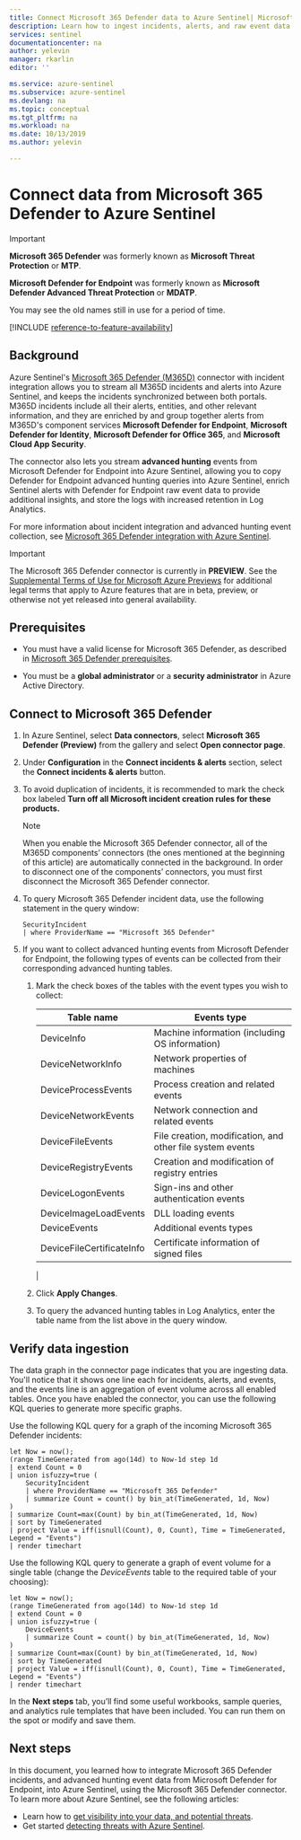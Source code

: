 ```yaml
---
title: Connect Microsoft 365 Defender data to Azure Sentinel| Microsoft Docs
description: Learn how to ingest incidents, alerts, and raw event data from Microsoft 365 Defender into Azure Sentinel.
services: sentinel
documentationcenter: na
author: yelevin
manager: rkarlin
editor: ''

ms.service: azure-sentinel
ms.subservice: azure-sentinel
ms.devlang: na
ms.topic: conceptual
ms.tgt_pltfrm: na
ms.workload: na
ms.date: 10/13/2019
ms.author: yelevin

---
```

# Connect data from Microsoft 365 Defender to Azure Sentinel

> [!IMPORTANT]
>
> **Microsoft 365 Defender** was formerly known as **Microsoft Threat Protection** or **MTP**.
>
> **Microsoft Defender for Endpoint** was formerly known as **Microsoft Defender Advanced Threat Protection** or **MDATP**.
>
> You may see the old names still in use for a period of time.

[!INCLUDE [reference-to-feature-availability](includes/reference-to-feature-availability.md)]

## Background

Azure Sentinel's [Microsoft 365 Defender (M365D)](/microsoft-365/security/mtp/microsoft-threat-protection) connector with incident integration allows you to stream all M365D incidents and alerts into Azure Sentinel, and keeps the incidents synchronized between both portals. M365D incidents include all their alerts, entities, and other relevant information, and they are enriched by and group together alerts from M365D's component services **Microsoft Defender for Endpoint**, **Microsoft Defender for Identity**, **Microsoft Defender for Office 365**, and **Microsoft Cloud App Security**.

The connector also lets you stream **advanced hunting** events from Microsoft Defender for Endpoint into Azure Sentinel, allowing you to copy Defender for Endpoint advanced hunting queries into Azure Sentinel, enrich Sentinel alerts with Defender for Endpoint raw event data to provide additional insights, and store the logs with increased retention in Log Analytics.

For more information about incident integration and advanced hunting event collection, see [Microsoft 365 Defender integration with Azure Sentinel](microsoft-365-defender-sentinel-integration.md).

> [!IMPORTANT]
>
> The Microsoft 365 Defender connector is currently in **PREVIEW**. See the [Supplemental Terms of Use for Microsoft Azure Previews](https://azure.microsoft.com/support/legal/preview-supplemental-terms/) for additional legal terms that apply to Azure features that are in beta, preview, or otherwise not yet released into general availability.

## Prerequisites

- You must have a valid license for Microsoft 365 Defender, as described in [Microsoft 365 Defender prerequisites](/microsoft-365/security/mtp/prerequisites). 

- You must be a **global administrator** or a **security administrator** in Azure Active Directory.

## Connect to Microsoft 365 Defender

1. In Azure Sentinel, select **Data connectors**, select **Microsoft 365 Defender (Preview)** from the gallery and select **Open connector page**.

1. Under **Configuration** in the **Connect incidents & alerts** section, select the **Connect incidents & alerts** button.

1. To avoid duplication of incidents, it is recommended to mark the check box labeled **Turn off all Microsoft incident creation rules for these products.**

    > [!NOTE]
    > When you enable the Microsoft 365 Defender connector, all of the M365D components’ connectors (the ones mentioned at the beginning of this article) are automatically connected in the background. In order to disconnect one of the components’ connectors, you must first disconnect the Microsoft 365 Defender connector.

1. To query Microsoft 365 Defender incident data, use the following statement in the query window:
    ```kusto
    SecurityIncident
    | where ProviderName == "Microsoft 365 Defender"
    ```

1. If you want to collect advanced hunting events from Microsoft Defender for Endpoint, the  following types of events can be collected from their corresponding advanced hunting tables.

    1. Mark the check boxes of the tables with the event types you wish to collect:

       | Table name | Events type |
       |-|-|
       | DeviceInfo | Machine information (including OS information) |
       | DeviceNetworkInfo | Network properties of machines |
       | DeviceProcessEvents | Process creation and related events |
       | DeviceNetworkEvents | Network connection and related events |
       | DeviceFileEvents | File creation, modification, and other file system events |
       | DeviceRegistryEvents | Creation and modification of registry entries |
       | DeviceLogonEvents | Sign-ins and other authentication events |
       | DeviceImageLoadEvents | DLL loading events |
       | DeviceEvents | Additional events types |
       | DeviceFileCertificateInfo | Certificate information of signed files |
       |

    1. Click **Apply Changes**.

    1. To query the advanced hunting tables in Log Analytics, enter the table name from the list above in the query window.

## Verify data ingestion

The data graph in the connector page indicates that you are ingesting data. You'll notice that it shows one line each for incidents, alerts, and events, and the events line is an aggregation of event volume across all enabled tables. Once you have enabled the connector, you can use the following KQL queries to generate more specific graphs.

Use the following KQL query for a graph of the incoming Microsoft 365 Defender incidents:

```kusto
let Now = now(); 
(range TimeGenerated from ago(14d) to Now-1d step 1d 
| extend Count = 0 
| union isfuzzy=true ( 
    SecurityIncident
    | where ProviderName == "Microsoft 365 Defender"
    | summarize Count = count() by bin_at(TimeGenerated, 1d, Now) 
) 
| summarize Count=max(Count) by bin_at(TimeGenerated, 1d, Now) 
| sort by TimeGenerated 
| project Value = iff(isnull(Count), 0, Count), Time = TimeGenerated, Legend = "Events") 
| render timechart 
```

Use the following KQL query to generate a graph of event volume for a single table (change the *DeviceEvents* table to the required table of your choosing):

```kusto
let Now = now();
(range TimeGenerated from ago(14d) to Now-1d step 1d
| extend Count = 0
| union isfuzzy=true (
    DeviceEvents
    | summarize Count = count() by bin_at(TimeGenerated, 1d, Now)
)
| summarize Count=max(Count) by bin_at(TimeGenerated, 1d, Now)
| sort by TimeGenerated
| project Value = iff(isnull(Count), 0, Count), Time = TimeGenerated, Legend = "Events")
| render timechart
```

In the **Next steps** tab, you’ll find some useful workbooks, sample queries, and analytics rule templates that have been included. You can run them on the spot or modify and save them.

## Next steps

In this document, you learned how to integrate Microsoft 365 Defender incidents, and advanced hunting event data from Microsoft Defender for Endpoint, into Azure Sentinel, using the Microsoft 365 Defender connector. To learn more about Azure Sentinel, see the following articles:

- Learn how to [get visibility into your data, and potential threats](get-visibility.md).
- Get started [detecting threats with Azure Sentinel](./detect-threats-built-in.md).
